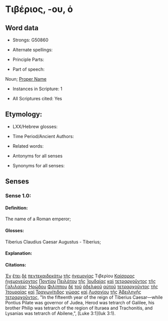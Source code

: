 # Τιβέριος, -ου, ὁ

<!-- Status: S2=NeedsFinalCheck -->
<!-- Lexica used for edits: BDAG, FFM, LN, A-S -->

## Word data

* Strongs: G50860

* Alternate spellings:

* Principle Parts: 

* Part of speech: 

Noun; [Proper Name](http://ugg.readthedocs.io/en/latest/proper_noun_indeclinable.html)

* Instances in Scripture: 1

* All Scriptures cited: Yes

## Etymology: 

* LXX/Hebrew glosses: 

* Time Period/Ancient Authors: 

* Related words: 

* Antonyms for all senses

* Synonyms for all senses: 

## Senses 

### Sense 1.0:

#### Definition: 

The name of a Roman emperor;

#### Glosses:

Tiberius Claudius Caesar Augustus - Tiberius;

#### Explanation:

#### Citations:

[Ἐν](../G17220/01.md) [ἔτει](../G20940/01.md) [δὲ](../G11610/01.md) [πεντεκαιδεκάτῳ](../G40030/01.md) [τῆς](../G35880/01.md) [ἡγεμονίας](../G22310/01.md) Τιβερίου [Καίσαρος](../G25410/01.md) [ἡγεμονεύοντος](../G22300/01.md) [Ποντίου](../G41940/01.md) [Πειλάτου](../G40910/01.md) [τῆς](../G35880/01.md) [Ἰουδαίας](../G24490/01.md) [καὶ](../G25320/01.md) [τετραρχοῦντος](../G50750/01.md) [τῆς](../G35880/01.md) [Γαλιλαίας](../G10560/01.md) [Ἡρῴδου](../G22640/01.md) [Φιλίππου](../G53760/01.md) [δὲ](../G11610/01.md) [τοῦ](../G35880/01.md) [ἀδελφοῦ](../G00800/01.md) [αὐτοῦ](../G08460/01.md) [τετραρχοῦντος](../G50750/01.md) [τῆς](../G35880/01.md) [Ἰτουραίας](../G24840/01.md) [καὶ](../G25320/01.md) [Τραχωνίτιδος](../G51390/01.md) [χώρας](../G55610/01.md) [καὶ](../G25320/01.md) [Λυσανίου](../G30780/01.md) [τῆς](../G35880/01.md) [Ἀβειληνῆς](../G00090/01.md) [τετραρχοῦντος](../G50750/01.md), 
"In the fifteenth year of the reign of Tiberius Caesar—while Pontius Pilate was governor of Judea, Herod was tetrarch of Galilee, his brother Philip was tetrarch of the region of Ituraea and Trachonitis, and Lysanias was tetrarch of Abilene,", 
[Luke 3:1](luk 3:1).